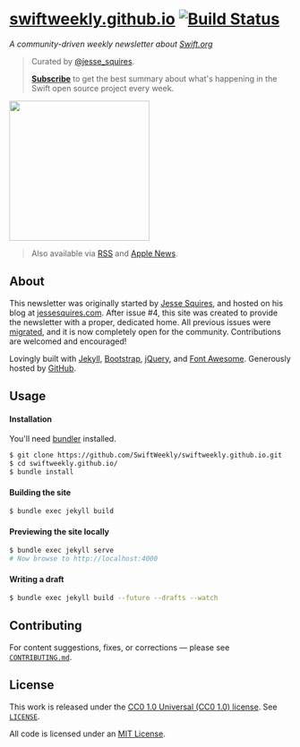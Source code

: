 # [swiftweekly.github.io](https://swiftweekly.github.io) [![Build Status](https://travis-ci.org/SwiftWeekly/swiftweekly.github.io.svg?branch=master)](https://travis-ci.org/SwiftWeekly/swiftweekly.github.io)

*A community-driven weekly newsletter about [Swift.org](https://swift.org)*

> Curated by [@jesse_squires](https://twitter.com/jesse_squires). 
>
>[**Subscribe**](http://swiftweekly.github.io/subscribe/) to get the best summary about what's happening in the Swift open source project every week.

<img src="https://raw.githubusercontent.com/SwiftWeekly/swiftweekly.github.io/master/img/logo.png" width="250"/>

> Also available via [RSS](http://swiftweekly.github.io/feed.xml) and [Apple News](https://apple.news/TIlGIYluMTGWA-CIToVtF4Q).

## About

This newsletter was originally started by [Jesse Squires](https://github.com/jessesquires), and hosted on his blog at [jessesquires.com](http://www.jessesquires.com). After issue #4, this site was created to provide the newsletter with a proper, dedicated home. All previous issues were [migrated](http://www.jessesquires.com/new-weekly-brief/), and it is now completely open for the community. Contributions are welcomed and encouraged!

Lovingly built with [Jekyll](https://jekyllrb.com), [Bootstrap](https://getbootstrap.com), [jQuery](https://jquery.com), and [Font Awesome](https://fortawesome.github.io/Font-Awesome/). Generously hosted by [GitHub](https://pages.github.com).

## Usage

#### Installation

You'll need [bundler](http://bundler.io) installed.

```bash
$ git clone https://github.com/SwiftWeekly/swiftweekly.github.io.git
$ cd swiftweekly.github.io/
$ bundle install
```

#### Building the site

```bash
$ bundle exec jekyll build
```

#### Previewing the site locally

```bash
$ bundle exec jekyll serve 
# Now browse to http://localhost:4000
```

#### Writing a draft

```bash
$ bundle exec jekyll build --future --drafts --watch
```

## Contributing

For content suggestions, fixes, or corrections — please see [`CONTRIBUTING.md`](https://github.com/SwiftWeekly/swiftweekly.github.io/blob/master/CONTRIBUTING.md).

## License

This work is released under the [CC0 1.0 Universal (CC0 1.0) license](https://creativecommons.org/publicdomain/zero/1.0/). See [`LICENSE`](https://github.com/SwiftWeekly/swiftweekly.github.io/blob/master/LICENSE).

All code is licensed under an [MIT License](https://opensource.org/licenses/MIT).
